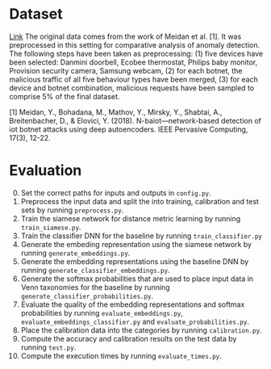 # Dataset
[Link](https://data.mendeley.com/datasets/hpbszmrns7)
The original data comes from the work of Meidan et al. [1]. It was preprocessed in this setting for comparative analysis of anomaly detection. The following steps have been taken as preprocessing: (1) five devices have been selected: Danmini doorbell, Ecobee thermostat, Philips baby monitor, Provision security camera, Samsung webcam, (2) for each botnet, the malicious traffic of all five behaviour types have been merged, (3) for each device and botnet combination, malicious requests have been sampled to comprise 5% of the final dataset.

[1] Meidan, Y., Bohadana, M., Mathov, Y., Mirsky, Y., Shabtai, A., Breitenbacher, D., & Elovici, Y. (2018). N-baiot—network-based detection of iot botnet attacks using deep autoencoders. IEEE Pervasive Computing, 17(3), 12-22.

# Evaluation
0. Set the correct paths for inputs and outputs in `config.py`.
1. Preprocess the input data and split the into training, calibration and test
   sets by running `preprocess.py`.
2. Train the siamese network for distance metric learning by running
   `train_siamese.py`.
3. Train the classifier DNN for the baseline by running `train_classifier.py`
4. Generate the embeding representation using the siamese network by running
   `generate_embeddings.py`.
5. Generate the embedding representations using the baseline DNN by running
   `generate_classifier_embeddings.py`.
6. Generate the softmax probabilities that are used to place input data in Venn
   taxonomies for the baseline by running `generate_classifier_probabilities.py`.
7. Evaluate the quality of the embedding representations and softmax
   probabilities by running
   `evaluate_embeddings.py`, `evaluate_embeddings_classifier.py` and
   `evaluate_probabilities.py`.
8. Place the calibration data into the categories by running
   `calibration.py`.
9. Compute the accuracy and calibration results on the test data by running
   `test.py`.
10. Compute the execution times by running `evaluate_times.py`.
